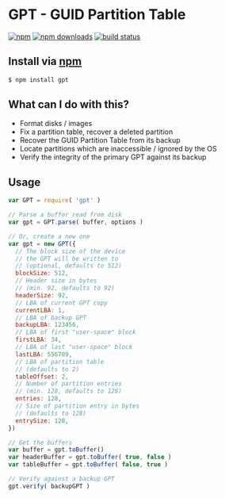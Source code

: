 # GPT - GUID Partition Table
[![npm](https://img.shields.io/npm/v/gpt.svg?style=flat-square)](https://npmjs.com/gpt)
[![npm downloads](https://img.shields.io/npm/dm/gpt.svg?style=flat-square)](https://npmjs.com/gpt)
[![build status](https://img.shields.io/travis/jhermsmeier/node-gpt.svg?style=flat-square)](https://travis-ci.org/jhermsmeier/node-gpt)

## Install via [npm](https://npmjs.com)

```sh
$ npm install gpt
```

## What can I do with this?

- Format disks / images
- Fix a partition table, recover a deleted partition
- Recover the GUID Partition Table from its backup
- Locate partitions which are inaccessible / ignored by the OS
- Verify the integrity of the primary GPT against its backup

## Usage

```js
var GPT = require( 'gpt' )
```

```js
// Parse a buffer read from disk
var gpt = GPT.parse( buffer, options )
```

```js
// Or, create a new one
var gpt = new GPT({
  // The block size of the device
  // the GPT will be written to
  // (optional, defaults to 512)
  blockSize: 512,
  // Header size in bytes
  // (min. 92, defaults to 92)
  headerSize: 92,
  // LBA of current GPT copy
  currentLBA: 1,
  // LBA of backup GPT
  backupLBA: 123456,
  // LBA of first "user-space" block
  firstLBA: 34,
  // LBA of last "user-space" block
  lastLBA: 556789,
  // LBA of partition table
  // (defaults to 2)
  tableOffset: 2,
  // Number of partition entries
  // (min. 128, defaults to 128)
  entries: 128,
  // Size of partition entry in bytes
  // (defaults to 128)
  entrySize: 128,
})
```

```js
// Get the buffers
var buffer = gpt.toBuffer()
var headerBuffer = gpt.toBuffer( true, false )
var tableBuffer = gpt.toBuffer( false, true )
```

```js
// Verify against a backup GPT
gpt.verify( backupGPT )
```
